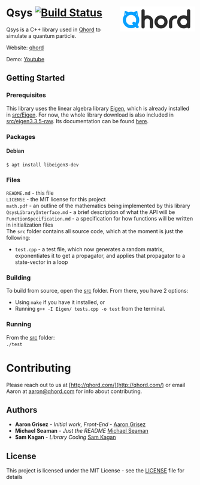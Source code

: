 # Qsys [![Build Status](https://travis-ci.org/aarongrisez/Qsys.svg?branch=master)](https://travis-ci.org/aarongrisez/Qsys) <img align='right' src='/QhordLogo.png'>

Qsys is a C++ library used in [Qhord](https://www.qhord.com/) to simulate a quantum particle.


Website: [qhord](http://qhord.com/)

Demo: [Youtube](https://youtu.be/WgCajz7P-M0)

## Getting Started

### Prerequisites
This library uses the linear algebra library [Eigen](http://eigen.tuxfamily.org/), which is already installed in [src/Eigen](src/Eigen).
For now, the whole library download is also included in [src/eigen3.3.5-raw](src/eigen3.3.5-raw).
Its documentation can be found [here](http://eigen.tuxfamily.org/dox/GettingStarted.html).

### Packages
#### Debian
```$ apt install libeigen3-dev```

### Files
`README.md` - this file  
`LICENSE` - the MIT license for this project  
`math.pdf` - an outline of the mathematics being implemented by this library  
`QsysLibraryInterface.md` - a brief description of what the API will be  
`FunctionSpecification.md` - a specification for how functions will be written in initialization files  
The `src` folder contains all source code, which at the moment is just the following:
* `test.cpp` - a test file, which now generates a random matrix, exponentiates it to get a propagator,
and applies that propagator to a state-vector in a loop

### Building
To build from source, open the [src](src) folder. From there, you have 2 options:
* Using `make` if you have it installed, or
* Running `g++ -I Eigen/ tests.cpp -o test` from the terminal.

### Running
From the [src](src) folder:  
`./test`

# Contributing

Please reach out to us at [http://qhord.com/](http://qhord.com/) or email Aaron at aaron@qhord.com for info about contributing.

## Authors

* **Aaron Grisez** - *Initial work, Front-End* - [Aaron Grisez](https://github.com/aarongrisez)
* **Michael Seaman** - *Just the README* [Michael Seaman](https://github.com/michaelseaman)
* **Sam Kagan** - *Library Coding* [Sam Kagan](https://github.com/HungryJoe)

## License

This project is licensed under the MIT License - see the [LICENSE](LICENSE) file for details
